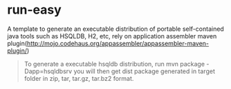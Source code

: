 run-easy
========

A template to generate an executable distribution of portable self-contained java tools such as HSQLDB, H2, etc, rely on application assembler maven plugin(http://mojo.codehaus.org/appassembler/appassembler-maven-plugin/)

> To generate a executable hsqldb distribution, run
    mvn package -Dapp=hsqldbsrv
> you will then get dist package generated in target folder in zip, tar, tar.gz, tar.bz2 format.
